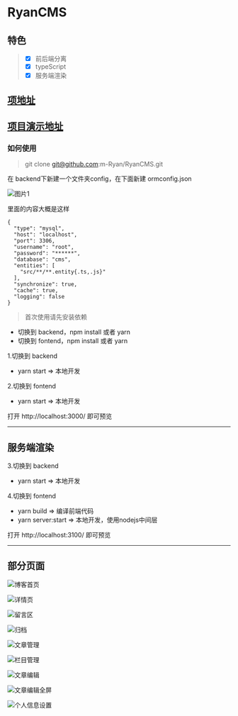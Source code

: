 # RyanCMS 

## 特色
> * [x] 前后端分离
> * [x] typeScript
> * [x] 服务端渲染

## [项地址](http://cms.maocanhua.cn)

## [项目演示地址](http://cms.maocanhua.cn/u/Ryan)

### 如何使用

> git clone git@github.com:m-Ryan/RyanCMS.git

在 backend下新建一个文件夹config，在下面新建 ormconfig.json

![图片1](http://assets.maocanhua.cn/FtJVhfhzvMiGuIHuIKqIN3QtvfO3) 

里面的内容大概是这样
```
{
  "type": "mysql",
  "host": "localhost",
  "port": 3306,
  "username": "root",
  "password": "******",
  "database": "cms",
  "entities": [
    "src/**/**.entity{.ts,.js}"
  ],
  "synchronize": true,
  "cache": true,
  "logging": false
}
```
> 首次使用请先安装依赖
- 切换到 backend，npm install 或者 yarn
- 切换到 fontend，npm install 或者 yarn

1.切换到 backend
  - yarn start => 本地开发

2.切换到 fontend
  - yarn start => 本地开发

打开 http://localhost:3000/ 即可预览

---

## 服务端渲染

3.切换到 backend
  - yarn start => 本地开发

4.切换到 fontend
  - yarn build => 编译前端代码
  - yarn server:start => 本地开发，使用nodejs中间层

打开 http://localhost:3100/ 即可预览

--- 

## 部分页面 
![博客首页](http://assets.maocanhua.cn/FqmWmTvur0mTxa000AIAWxkycZTI)

![详情页](http://assets.maocanhua.cn/FlvtGEyl3Zf96yciMPfD-JfpHqsA) 

![留言区](http://assets.maocanhua.cn/Fmd9twKGnDdx_if1xp8CReEjc3ZJ) 

![归档](http://assets.maocanhua.cn/FuKMSV7iibFuOnYxa_Q7la6uvsg9) 

![文章管理](http://assets.maocanhua.cn/FoxpVX3brem5H01CGsXJB4mkqVaM) 

![栏目管理](http://assets.maocanhua.cn/FrJgYl-vgD_419DDr4oUUHfzi75m) 

![文章编辑](http://assets.maocanhua.cn/FmfEGrUJNw_-tEJpX9bzx1pnElCZ) 

![文章编辑全屏](http://assets.maocanhua.cn/FvvPYQ692UwIk5qgkpb_mw1A6YGF) 

![个人信息设置](http://assets.maocanhua.cn/Fm8dIQh7Oquh3IzFkeOipPi_eveH) 
